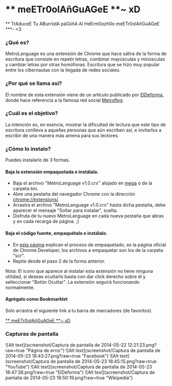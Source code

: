 # ** meETr0olAñGuAGeE **~ xD
 ** TrAduceE Tu ABurriidA páGiiñA Al HeErm0ozh0o meETr0olAñGuAGeE ***- <3

### ¿Qué es?

MetroLanguage es una extensión de Chrome que hace sátira de la forma de escritura que consiste en repetir letras, combinar mayúsculas y minúsculas y cambiar letras por otras homófonas. Escritura que se hizo muy popular entre los cibernautas con la llegada de redes sociales.

### ¿Por qué se llama así?

El nombre de esta extensión viene de un artículo publicado por [ElDeforma](http://eldeforma.com/2013/09/23/google-implementa-idioma-metroflog-su-traductor/), donde hace referencia a la famosa red social [Metroflog](http://www.metroflog.com/).

### ¿Cuál es el objetivo?

La intención es, en esencia, mostrar la dificultad de lectura que este tipo de escritura conlleva a aquellas personas que aún escriben así, e invitarlos a escribir de una manera más amena para sus lectores.

### ¿Cómo lo instalo?

Puedes instalarlo de 3 formas.

#### Baja la extensión empaquetada e instálala.

* Baja el archivo "MetroLanguage v1.0.crx" alojado en [mega](https://mega.co.nz/#F!zF52kJ6R!dTQW_Ejd08VZE47-J7_9GQ) o de la carpeta bin.
* Abre una pestaña del navegador Chrome con la dirección [chrome://extensions/](chrome://extensions/).
* Arrastra el archivo "MetroLanguage v1.0.crx" hasta dicha pestaña, debe aparecer el mensaje "Soltar para instalar", suelta.
* Disfruta de tu nuevo MetroLanguage en cada nueva pestaña que abras y en cada recarga de página. ;)

#### Baja el código fuente, empaquétalo e instálalo.

* En [esta página](https://developer.chrome.com/extensions/packaging) explican el proceso de empaquetado, es la página oficial de Chrome Developer, los archivos a empaquetar son los de la carpeta "scr".
* Repite desde el paso 2 de la forma anterior.

Nota: El icono que aparece al instalar esta extensión no tiene ninguna utilidad, si deseas ocultarlo basta con dar click derecho sobre él y selleccionar "Botón Ocultar". La extensión seguirá funcionando normalmente.

#### Agrégalo como Bookmarklet

Solo arrastra el siguiente link a tu barra de marcadores (de favoritos).

<a href="javascript:alert('Hello world')">** meETr0olAñGuAGeE **~ xD</a>

### Capturas de pantalla

![Alt text](screenshot/Captura de pantalla de 2014-05-22 12:21:23.png?raw=true "Página de error")
![Alt text](screenshot/Captura de pantalla de 2014-05-23 18:43:27.png?raw=true "Facebook")
![Alt text](screenshot/Captura de pantalla de 2014-05-23 18:45:15.png?raw=true "YouTube")
![Alt text](screenshot/Captura de pantalla de 2014-05-23 18:47:38.png?raw=true "ElDeforma")
![Alt text](screenshot/Captura de pantalla de 2014-05-23 18:50:19.png?raw=true "Wikipedia")
